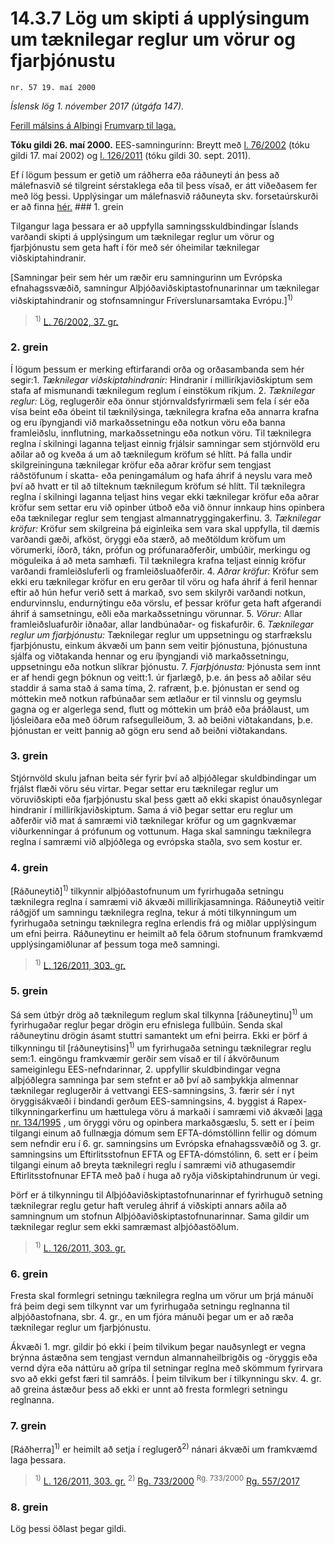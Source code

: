 # 14.3.7 Lög um skipti á upplýsingum um tæknilegar reglur um vörur og fjarþjónustu

`nr. 57 19. maí 2000`

_Íslensk lög 1. nóvember 2017 (útgáfa 147)._

[Ferill málsins á Alþingi](https://www.althingi.is/thingstorf/thingmalalistar-eftir-thingum/ferill/?ltg=125&mnr=452)
[Frumvarp til laga.](https://www.althingi.is/altext/125/s/0726.html)

**Tóku gildi 26. maí 2000.**
EES-samningurinn:
Breytt með
[l. 76/2002](https://althingi.is/altext/stjt/2002.076.html) (tóku gildi 17. maí 2002) og
[l. 126/2011](https://althingi.is/altext/stjt/2011.126.html) (tóku gildi 30. sept. 2011).

Ef í lögum þessum er getið um ráðherra eða ráðuneyti án þess að málefnasvið sé tilgreint sérstaklega eða til þess vísað, er átt viðeðasem fer með lög þessi. Upplýsingar um málefnasvið ráðuneyta skv. forsetaúrskurði er að finna [hér.](2017015.md) ### 1. grein



Tilgangur laga þessara er að uppfylla samningsskuldbindingar Íslands varðandi skipti á upplýsingum um tæknilegar reglur um vörur og fjarþjónustu sem geta haft í för með sér óheimilar tæknilegar viðskiptahindranir.

[Samningar þeir sem hér um ræðir eru samningurinn um Evrópska efnahagssvæðið, samningur Alþjóðaviðskiptastofnunarinnar um tæknilegar viðskiptahindranir og stofnsamningur Fríverslunarsamtaka Evrópu.]<sup>1)</sup> 

> <sup>1)</sup> [L. 76/2002, 37. gr.](https://althingi.is/altext/stjt/2002.076.html)

### 2. grein



Í lögum þessum er merking eftirfarandi orða og orðasambanda sem hér segir:1. _Tæknilegar viðskiptahindranir:_ Hindranir í milliríkjaviðskiptum sem stafa af mismunandi tæknilegum reglum í einstökum ríkjum.
2. _Tæknilegar reglur:_ Lög, reglugerðir eða önnur stjórnvaldsfyrirmæli sem fela í sér eða vísa beint eða óbeint til tæknilýsinga, tæknilegra krafna eða annarra krafna og eru íþyngjandi við markaðssetningu eða notkun vöru eða banna framleiðslu, innflutning, markaðssetningu eða notkun vöru. Til tæknilegra reglna í skilningi laganna teljast einnig frjálsir samningar sem stjórnvöld eru aðilar að og kveða á um að tæknilegum kröfum sé hlítt. Þá falla undir skilgreininguna tæknilegar kröfur eða aðrar kröfur sem tengjast ráðstöfunum í skatta- eða peningamálum og hafa áhrif á neyslu vara með því að hvatt er til að tilteknum tæknilegum kröfum sé hlítt. Til tæknilegra reglna í skilningi laganna teljast hins vegar ekki tæknilegar kröfur eða aðrar kröfur sem settar eru við opinber útboð eða við önnur innkaup hins opinbera eða tæknilegar reglur sem tengjast almannatryggingakerfinu.
3. _Tæknilegar kröfur:_ Kröfur sem skilgreina þá eiginleika sem vara skal uppfylla, til dæmis varðandi gæði, afköst, öryggi eða stærð, að meðtöldum kröfum um vörumerki, íðorð, tákn, prófun og prófunaraðferðir, umbúðir, merkingu og möguleika á að meta samhæfi. Til tæknilegra krafna teljast einnig kröfur varðandi framleiðsluferli og framleiðsluaðferðir.
4. _Aðrar kröfur:_ Kröfur sem ekki eru tæknilegar kröfur en eru gerðar til vöru og hafa áhrif á feril hennar eftir að hún hefur verið sett á markað, svo sem skilyrði varðandi notkun, endurvinnslu, endurnýtingu eða vörslu, ef þessar kröfur geta haft afgerandi áhrif á samsetningu, eðli eða markaðssetningu vörunnar.
5. _Vörur:_ Allar framleiðsluafurðir iðnaðar, allar landbúnaðar- og fiskafurðir.
6. _Tæknilegar reglur um fjarþjónustu:_ Tæknilegar reglur um uppsetningu og starfrækslu fjarþjónustu, einkum ákvæði um þann sem veitir þjónustuna, þjónustuna sjálfa og viðtakanda hennar og eru íþyngjandi við markaðssetningu, uppsetningu eða notkun slíkrar þjónustu.
7. _Fjarþjónusta:_ Þjónusta sem innt er af hendi gegn þóknun og veitt:1. úr fjarlægð, þ.e. án þess að aðilar séu staddir á sama stað á sama tíma,
2. rafrænt, þ.e. þjónustan er send og móttekin með notkun rafbúnaðar sem ætlaður er til vinnslu og geymslu gagna og er algerlega send, flutt og móttekin um þráð eða þráðlaust, um ljósleiðara eða með öðrum rafsegulleiðum,
3. að beiðni viðtakandans, þ.e. þjónustan er veitt þannig að gögn eru send að beiðni viðtakandans.

### 3. grein



Stjórnvöld skulu jafnan beita sér fyrir því að alþjóðlegar skuldbindingar um frjálst flæði vöru séu virtar. Þegar settar eru tæknilegar reglur um vöruviðskipti eða fjarþjónustu skal þess gætt að ekki skapist ónauðsynlegar hindranir í milliríkjaviðskiptum. Sama á við þegar settar eru reglur um aðferðir við mat á samræmi við tæknilegar kröfur og um gagnkvæmar viðurkenningar á prófunum og vottunum. Haga skal samningu tæknilegra reglna í samræmi við alþjóðlega og evrópska staðla, svo sem kostur er.

### 4. grein



[Ráðuneytið]<sup>1)</sup> tilkynnir alþjóðastofnunum um fyrirhugaða setningu tæknilegra reglna í samræmi við ákvæði milliríkjasamninga. Ráðuneytið veitir ráðgjöf um samningu tæknilegra reglna, tekur á móti tilkynningum um fyrirhugaða setningu tæknilegra reglna erlendis frá og miðlar upplýsingum um efni þeirra. Ráðuneytinu er heimilt að fela öðrum stofnunum framkvæmd upplýsingamiðlunar af þessum toga með samningi.

> <sup>1)</sup> [L. 126/2011, 303. gr.](https://althingi.is/altext/stjt/2011.126.html)

### 5. grein



Sá sem útbýr drög að tæknilegum reglum skal tilkynna [ráðuneytinu]<sup>1)</sup> um fyrirhugaðar reglur þegar drögin eru efnislega fullbúin. Senda skal ráðuneytinu drögin ásamt stuttri samantekt um efni þeirra. Ekki er þörf á tilkynningu til [ráðuneytisins]<sup>1)</sup> um fyrirhugaða setningu tæknilegrar reglu sem:1. eingöngu framkvæmir gerðir sem vísað er til í ákvörðunum sameiginlegu EES-nefndarinnar,
2. uppfyllir skuldbindingar vegna alþjóðlegra samninga þar sem stefnt er að því að samþykkja almennar tæknilegar reglugerðir á vettvangi EES-samningsins,
3. færir sér í nyt öryggisákvæði í bindandi gerðum EES-samningsins,
4. byggist á Rapex-tilkynningarkerfinu um hættulega vöru á markaði í samræmi við ákvæði [laga nr. 134/1995](1995134.md) , um öryggi vöru og opinbera markaðsgæslu,
5. sett er í þeim tilgangi einum að fullnægja dómum sem EFTA-dómstóllinn fellir og dómum sem nefndir eru í 6. gr. samningsins um Evrópska efnahagssvæðið og 3. gr. samningsins um Eftirlitsstofnun EFTA og EFTA-dómstólinn,
6. sett er í þeim tilgangi einum að breyta tæknilegri reglu í samræmi við athugasemdir Eftirlitsstofnunar EFTA með það í huga að ryðja viðskiptahindrunum úr vegi.

Þörf er á tilkynningu til Alþjóðaviðskiptastofnunarinnar ef fyrirhuguð setning tæknilegrar reglu getur haft veruleg áhrif á viðskipti annars aðila að samningnum um stofnun Alþjóðaviðskiptastofnunarinnar. Sama gildir um tæknilegar reglur sem ekki samræmast alþjóðastöðlum.

> <sup>1)</sup> [L. 126/2011, 303. gr.](https://althingi.is/altext/stjt/2011.126.html)

### 6. grein



Fresta skal formlegri setningu tæknilegra reglna um vörur um þrjá mánuði frá þeim degi sem tilkynnt var um fyrirhugaða setningu reglnanna til alþjóðastofnana, sbr. 4. gr., en um fjóra mánuði þegar um er að ræða tæknilegar reglur um fjarþjónustu.

Ákvæði 1. mgr. gildir þó ekki í þeim tilvikum þegar nauðsynlegt er vegna brýnna ástæðna sem tengjast verndun almannaheilbrigðis og -öryggis eða vernd dýra eða náttúru að grípa til setningar reglna með skömmum fyrirvara svo að ekki gefst færi til samráðs. Í þeim tilvikum ber í tilkynningu skv. 4. gr. að greina ástæður þess að ekki er unnt að fresta formlegri setningu reglnanna.

### 7. grein



[Ráðherra]<sup>1)</sup> er heimilt að setja í reglugerð<sup>2)</sup> nánari ákvæði um framkvæmd laga þessara.

> <sup>1)</sup> [L. 126/2011, 303. gr.](https://althingi.is/altext/stjt/2011.126.html) <sup>2)</sup> [Rg. 733/2000](https://althingi.ishttps://www.reglugerd.is/reglugerdir/allar/nr/733-2000) <sup>Rg. 733/2000</sup> [Rg. 557/2017](https://althingi.ishttps://www.reglugerd.is/reglugerdir/allar/nr/557-2017)

### 8. grein



Lög þessi öðlast þegar gildi.
